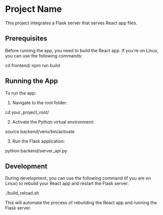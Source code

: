 # Project Name

This project integrates a Flask server that serves React app files.

## Prerequisites

Before running the app, you need to build the React app. If you're on Linux, you can use the following commands:

cd frontend/
npm run build

## Running the App

To run the app:

1. Navigate to the root folder:

cd your_project_root/

2. Activate the Python virtual environment:

source backend/venv/bin/activate

3. Run the Flask application:

python backend/server_api.py

## Development

During development, you can use the following command (if you are on Linux) to rebuild your React app and restart the Flask server:

./build_reload.sh

This will automate the process of rebuilding the React app and running the Flask server.
